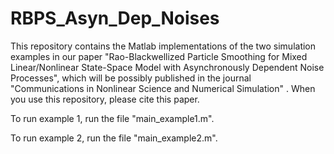 # RBPS_Asyn_Dep_Noises
This repository contains the Matlab implementations of the two simulation examples in our paper "Rao-Blackwellized Particle Smoothing for Mixed Linear/Nonlinear State-Space Model with Asynchronously Dependent Noise Processes", which will be possibly published in the journal "Communications in Nonlinear Science and Numerical Simulation" . When you use this 
repository, please cite this paper.

To run example 1, run the file "main_example1.m".

To run example 2, run the file "main_example2.m".




